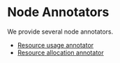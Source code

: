 # Node Annotators

We provide several node annotators.

- [Resource usage annotator](usage/)
- [Resource allocation annotator](allocation/)

